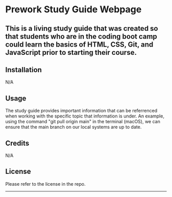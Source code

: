 # Prework Study Guide Webpage

## This is a living study guide that was created so that students who are in the coding boot camp could learn the basics of HTML, CSS, Git, and JavaScript prior to starting their course. 


## Installation

N/A

## Usage

The study guide provides important information that can be referrenced when working with the specific topic that information is under. An example, using the command "git pull origin main" in the terminal (macOS), we can ensure that the main branch on our local systems are up to date. 

## Credits

N/A

## License

Please refer to the license in the repo.

---

